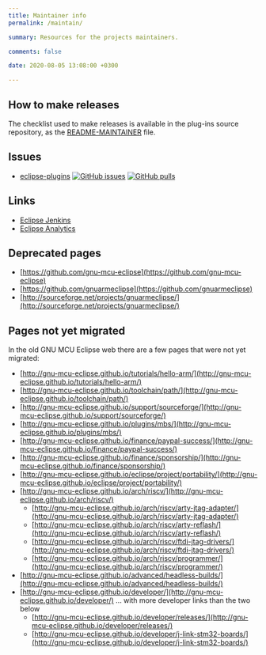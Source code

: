 ```yaml
---
title: Maintainer info
permalink: /maintain/

summary: Resources for the projects maintainers.

comments: false

date: 2020-08-05 13:08:00 +0300

---
```


## How to make releases

The checklist used to make releases is available in the plug-ins source
repository, as the
[README-MAINTAINER](https://github.com/eclipse-embed-cdt/eclipse-plugins/blob/develop/README-MAINTAINER.md)
file.

## Issues

- [eclipse-plugins](https://github.com/eclipse-embed-cdt/eclipse-plugins/)
[![GitHub issues](https://img.shields.io/github/issues/eclipse-embed-cdt/eclipse-plugins.svg)](https://github.com/eclipse-embed-cdt/eclipse-plugins/issues/)
[![GitHub pulls](https://img.shields.io/github/issues-pr/eclipse-embed-cdt/eclipse-plugins.svg)](https://github.com/eclipse-embed-cdt/eclipse-plugins/pulls/)

## Links

- [Eclipse Jenkins](https://ci.eclipse.org/embed-cdt/)
- [Eclipse Analytics](https://dev.eclipse.org/committers/committertools/stats.php?filename=embed-cdt)

## Deprecated pages

- [https://github.com/gnu-mcu-eclipse](https://github.com/gnu-mcu-eclipse)
- [https://github.com/gnuarmeclipse](https://github.com/gnuarmeclipse)
- [http://sourceforge.net/projects/gnuarmeclipse/](http://sourceforge.net/projects/gnuarmeclipse/)

## Pages not yet migrated

In the old GNU MCU Eclipse web there are a few pages that were not yet migrated:

- [http://gnu-mcu-eclipse.github.io/tutorials/hello-arm/](http://gnu-mcu-eclipse.github.io/tutorials/hello-arm/)
- [http://gnu-mcu-eclipse.github.io/toolchain/path/](http://gnu-mcu-eclipse.github.io/toolchain/path/)
- [http://gnu-mcu-eclipse.github.io/support/sourceforge/](http://gnu-mcu-eclipse.github.io/support/sourceforge/)
- [http://gnu-mcu-eclipse.github.io/plugins/mbs/](http://gnu-mcu-eclipse.github.io/plugins/mbs/)
- [http://gnu-mcu-eclipse.github.io/finance/paypal-success/](http://gnu-mcu-eclipse.github.io/finance/paypal-success/)
- [http://gnu-mcu-eclipse.github.io/finance/sponsorship/](http://gnu-mcu-eclipse.github.io/finance/sponsorship/)
- [http://gnu-mcu-eclipse.github.io/eclipse/project/portability/](http://gnu-mcu-eclipse.github.io/eclipse/project/portability/)
- [http://gnu-mcu-eclipse.github.io/arch/riscv/](http://gnu-mcu-eclipse.github.io/arch/riscv/)
  - [http://gnu-mcu-eclipse.github.io/arch/riscv/arty-jtag-adapter/](http://gnu-mcu-eclipse.github.io/arch/riscv/arty-jtag-adapter/)
  - [http://gnu-mcu-eclipse.github.io/arch/riscv/arty-reflash/](http://gnu-mcu-eclipse.github.io/arch/riscv/arty-reflash/)
  - [http://gnu-mcu-eclipse.github.io/arch/riscv/ftdi-jtag-drivers/](http://gnu-mcu-eclipse.github.io/arch/riscv/ftdi-jtag-drivers/)
  - [http://gnu-mcu-eclipse.github.io/arch/riscv/programmer/](http://gnu-mcu-eclipse.github.io/arch/riscv/programmer/)
- [http://gnu-mcu-eclipse.github.io/advanced/headless-builds/](http://gnu-mcu-eclipse.github.io/advanced/headless-builds/)
- [http://gnu-mcu-eclipse.github.io/developer/](http://gnu-mcu-eclipse.github.io/developer/) ... with more developer links than the two below
  - [http://gnu-mcu-eclipse.github.io/developer/releases/](http://gnu-mcu-eclipse.github.io/developer/releases/)
  - [http://gnu-mcu-eclipse.github.io/developer/j-link-stm32-boards/](http://gnu-mcu-eclipse.github.io/developer/j-link-stm32-boards/)

